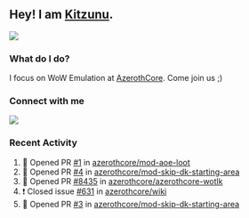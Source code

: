 ## Hey! I am [Kitzunu](https://Github.com/Kitzunu).

<!--<a href="https://github-readme-stats.kitzunu.vercel.app/api?username=Kitzunu&show_icons=true&theme=dark">
  <img align="center" src="https://github-readme-stats.kitzunu.vercel.app/api?username=Kitzunu&show_icons=true&theme=dark" />
</a>-->
<a href="https://github-readme-stats.kitzunu.vercel.app/api?username=Kitzunu&show_icons=true&theme=dark">
  <img align="center" src="https://github-readme-stats.vercel.app/api/top-langs/?username=Kitzunu&layout=compact&theme=dark" />
</a>

### What do I do?

I focus on WoW Emulation at [AzerothCore](https://Github.com/AzerothCore). Come join us ;)

### Connect with me
[![](https://img.shields.io/badge/AzerothCore%20Discord-Connect%20with%20me!-green)](https://discord.com/invite/gkt4y2x)

### Recent Activity

<!--START_SECTION:activity-->
1. 💪 Opened PR [#1](https://github.com/azerothcore/mod-aoe-loot/pull/1) in [azerothcore/mod-aoe-loot](https://github.com/azerothcore/mod-aoe-loot)
2. 💪 Opened PR [#4](https://github.com/azerothcore/mod-skip-dk-starting-area/pull/4) in [azerothcore/mod-skip-dk-starting-area](https://github.com/azerothcore/mod-skip-dk-starting-area)
3. 💪 Opened PR [#8435](https://github.com/azerothcore/azerothcore-wotlk/pull/8435) in [azerothcore/azerothcore-wotlk](https://github.com/azerothcore/azerothcore-wotlk)
4. ❗️ Closed issue [#631](https://github.com/azerothcore/wiki/issues/631) in [azerothcore/wiki](https://github.com/azerothcore/wiki)
5. 💪 Opened PR [#3](https://github.com/azerothcore/mod-skip-dk-starting-area/pull/3) in [azerothcore/mod-skip-dk-starting-area](https://github.com/azerothcore/mod-skip-dk-starting-area)
<!--END_SECTION:activity-->
